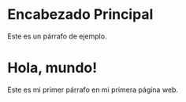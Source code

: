 <!DOCTYPE html>
<html>
<head>
 <title>Hola Mundo </title>
</head>
<body>
 <h1>Encabezado Principal</h1>
 <p>Este es un párrafo de ejemplo.</p>
</body>
</html>



<!DOCTYPE html>
<html lang="es">
<head>	
	<meta charset="UFT.8">
	<title>Mi primera página</title>
</head>
<body>
	<h1>Hola, mundo!</h1>
	<p>Este es mi primer párrafo en mi primera página web.</p>
<body>
</html>	
